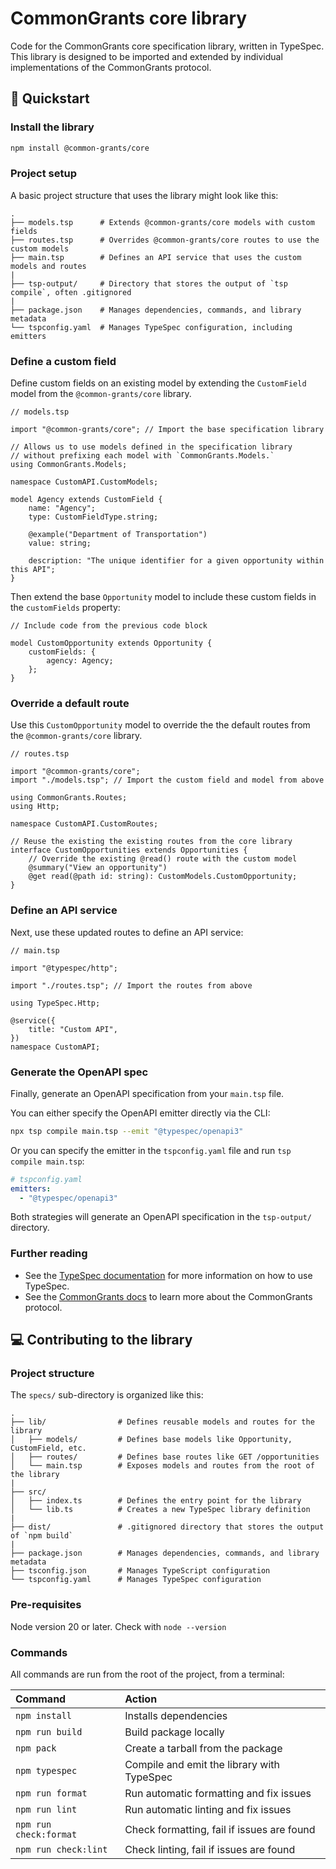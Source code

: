 # CommonGrants core library

Code for the CommonGrants core specification library, written in TypeSpec. This library is designed to be imported and extended by individual implementations of the CommonGrants protocol.

## 🚀 Quickstart

### Install the library

```bash
npm install @common-grants/core
```

### Project setup

A basic project structure that uses the library might look like this:

```
.
├── models.tsp      # Extends @common-grants/core models with custom fields
├── routes.tsp      # Overrides @common-grants/core routes to use the custom models
├── main.tsp        # Defines an API service that uses the custom models and routes
|
├── tsp-output/     # Directory that stores the output of `tsp compile`, often .gitignored
|
├── package.json    # Manages dependencies, commands, and library metadata
└── tspconfig.yaml  # Manages TypeSpec configuration, including emitters
```


### Define a custom field

Define custom fields on an existing model by extending the `CustomField` model from the `@common-grants/core` library.

```typespec
// models.tsp

import "@common-grants/core"; // Import the base specification library

// Allows us to use models defined in the specification library
// without prefixing each model with `CommonGrants.Models.`
using CommonGrants.Models;

namespace CustomAPI.CustomModels;

model Agency extends CustomField {
    name: "Agency";
    type: CustomFieldType.string;

    @example("Department of Transportation")
    value: string;

    description: "The unique identifier for a given opportunity within this API";
}
```

Then extend the base `Opportunity` model to include these custom fields in the `customFields` property:

```typespec
// Include code from the previous code block

model CustomOpportunity extends Opportunity {
    customFields: {
        agency: Agency;
    };
}
```

### Override a default route

Use this `CustomOpportunity` model to override the the default routes from the `@common-grants/core` library.

```typespec
// routes.tsp

import "@common-grants/core";
import "./models.tsp"; // Import the custom field and model from above

using CommonGrants.Routes;
using Http;

namespace CustomAPI.CustomRoutes;

// Reuse the existing the existing routes from the core library
interface CustomOpportunities extends Opportunities {
    // Override the existing @read() route with the custom model
    @summary("View an opportunity")
    @get read(@path id: string): CustomModels.CustomOpportunity;
}
```

### Define an API service

Next, use these updated routes to define an API service:

```typespec
// main.tsp

import "@typespec/http";

import "./routes.tsp"; // Import the routes from above

using TypeSpec.Http;

@service({
    title: "Custom API",
})
namespace CustomAPI;
```

### Generate the OpenAPI spec

Finally, generate an OpenAPI specification from your `main.tsp` file.

You can either specify the OpenAPI emitter directly via the CLI:

```bash
npx tsp compile main.tsp --emit "@typespec/openapi3"
```

Or you can specify the emitter in the `tspconfig.yaml` file and run `tsp compile main.tsp`:

```yaml
# tspconfig.yaml
emitters:
  - "@typespec/openapi3"
```

Both strategies will generate an OpenAPI specification in the `tsp-output/` directory.

### Further reading

- See the [TypeSpec documentation](https://typespec.org/docs/getting-started/overview) for more information on how to use TypeSpec.
- See the [CommonGrants docs](https://hhs.github.io/simpler-grants-protocol/) to learn more about the CommonGrants protocol.


## 💻 Contributing to the library

### Project structure

The `specs/` sub-directory is organized like this:

```
.
├── lib/                # Defines reusable models and routes for the library
│   ├── models/         # Defines base models like Opportunity, CustomField, etc.
│   ├── routes/         # Defines base routes like GET /opportunities
│   └── main.tsp        # Exposes models and routes from the root of the library
|
├── src/
│   ├── index.ts        # Defines the entry point for the library
│   └── lib.ts          # Creates a new TypeSpec library definition
|
├── dist/               # .gitignored directory that stores the output of `npm build`
|
├── package.json        # Manages dependencies, commands, and library metadata
├── tsconfig.json       # Manages TypeScript configuration
└── tspconfig.yaml      # Manages TypeSpec configuration
```

### Pre-requisites

Node version 20 or later. Check with `node --version`

### Commands

All commands are run from the root of the project, from a terminal:

| Command                | Action                                     |
| :--------------------- | :----------------------------------------- |
| `npm install`          | Installs dependencies                      |
| `npm run build`        | Build package locally                      |
| `npm pack`             | Create a tarball from the package          |
| `npm typespec`         | Compile and emit the library with TypeSpec |
| `npm run format`       | Run automatic formatting and fix issues    |
| `npm run lint`         | Run automatic linting and fix issues       |
| `npm run check:format` | Check formatting, fail if issues are found |
| `npm run check:lint`   | Check linting, fail if issues are found    |
